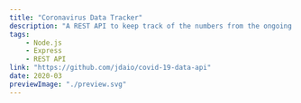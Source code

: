 ```yaml
---
title: "Coronavirus Data Tracker"
description: "A REST API to keep track of the numbers from the ongoing COVID-19 pandemic."
tags:
    - Node.js
    - Express
    - REST API
link: "https://github.com/jdaio/covid-19-data-api"
date: 2020-03
previewImage: "./preview.svg"
---
```

